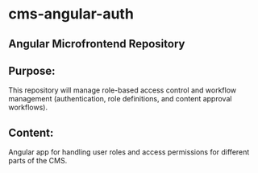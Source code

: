 # cms-angular-auth

## Angular Microfrontend Repository
## Purpose: 
This repository will manage role-based access control and workflow management (authentication, role definitions, and content approval workflows).  
## Content: 
Angular app for handling user roles and access permissions for different parts of the CMS.
